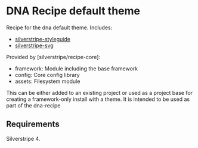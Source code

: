 # DNA Recipe default theme
Recipe for the dna default theme. Includes:

* [silverstripe-styleguide](https://github.com/benmanu/silverstripe-styleguide)
* [silverstripe-svg](https://github.com/stevie-mayhew/silverstripe-svg)

Provided by [silverstripe/recipe-core]:

* framework: Module including the base framework
* config: Core config library
* assets: Filesystem module

This can be either added to an existing project or used as a project base for creating a framework-only install with a theme.
It is intended to be used as part of the dna-recipe

## Requirements
Silverstripe 4. 

